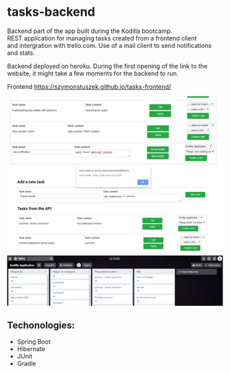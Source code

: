 # tasks-backend

Backend part of the app built during the Kodilla bootcamp. <br/>
REST application for managing tasks created from a frontend client <br/>
and intergration with trello.com. Use of a mail client to send notifications and stats.

Backend deployed on heroku.
During the first opening of the link to the website,
it might take a few moments for the backend to run.

Frontend
https://szymonstuszek.github.io/tasks-frontend/

![alt text](https://github.com/szymonstuszek/kodilla-rest/blob/master/src/main/resources/screens/task2.PNG)
![alt text](https://github.com/szymonstuszek/kodilla-rest/blob/master/src/main/resources/screens/task3.PNG)
![alt text](https://github.com/szymonstuszek/kodilla-rest/blob/master/src/main/resources/screens/task4.PNG)

## Techonologies:
 - Spring Boot
 - Hibernate
 - JUnit
 - Gradle
 

